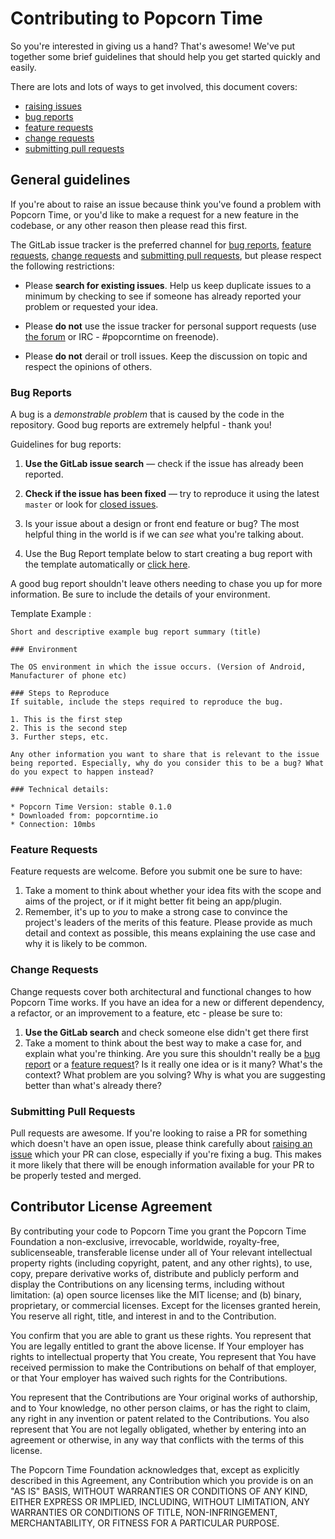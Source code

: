 # Contributing to Popcorn Time

So you're interested in giving us a hand? That's awesome! We've put together some brief guidelines that should help
you get started quickly and easily.

There are lots and lots of ways to get involved, this document covers:

* [raising issues](#report-a-bug)
* [bug reports](#bugs)
* [feature requests](#features)
* [change requests](#changes)
* [submitting pull requests](#pull-requests)


<a name="report-a-bug"></a>
## General guidelines

If you're about to raise an issue because think you've found a problem with Popcorn Time, or you'd like to make a request
for a new feature in the codebase, or any other reason then please read this first.

The GitLab issue tracker is the preferred channel for [bug reports](#bugs),
[feature requests](#features), [change requests](#changes) and [submitting pull
requests](#pull-requests), but please respect the following restrictions:

* Please **search for existing issues**. Help us keep duplicate issues to a minimum by checking to see if someone
has already reported your problem or requested your idea.

* Please **do not** use the issue tracker for personal support requests (use
  [the forum](http://discuss.popcorntime.io) or IRC - #popcorntime on freenode).

* Please **do not** derail or troll issues. Keep the discussion on topic and respect the opinions of others.

<a name="bugs"></a>
### Bug Reports

A bug is a _demonstrable problem_ that is caused by the code in the repository.
Good bug reports are extremely helpful - thank you!

Guidelines for bug reports:

1. **Use the GitLab issue search** &mdash; check if the issue has already been reported.

2. **Check if the issue has been fixed** &mdash; try to reproduce it using the latest `master` or look for [closed issues](/popcorntime/android/issues?state=closed).

3. Is your issue about a design or front end feature or bug? The most helpful thing in the world is if we can *see* what you're talking about.

3. Use the Bug Report template below to start creating a bug report with the template automatically or [click here](http://bit.ly/18JXvdo).

A good bug report shouldn't leave others needing to chase you up for more information. Be sure to include the details of your environment.

Template Example :
```
Short and descriptive example bug report summary (title)

### Environment

The OS environment in which the issue occurs. (Version of Android, Manufacturer of phone etc)

### Steps to Reproduce
If suitable, include the steps required to reproduce the bug.

1. This is the first step
2. This is the second step
3. Further steps, etc.

Any other information you want to share that is relevant to the issue being reported. Especially, why do you consider this to be a bug? What do you expect to happen instead?

### Technical details:

* Popcorn Time Version: stable 0.1.0
* Downloaded from: popcorntime.io
* Connection: 10mbs
```

<a name="features"></a>
### Feature Requests

Feature requests are welcome. Before you submit one be sure to have:

1. Take a moment to think about whether your idea fits with the scope and aims of the project, or if it might
better fit being an app/plugin.
2. Remember, it's up to *you* to make a strong case to convince the project's leaders of the merits of this
feature. Please provide as much detail and context as possible, this means explaining the use case and why it is
likely to be common.


<a name="changes"></a>
### Change Requests

Change requests cover both architectural and functional changes to how Popcorn Time works. If you have an idea for a
new or different dependency, a refactor, or an improvement to a feature, etc  - please be sure to:

1. **Use the GitLab search** and check someone else didn't get there first
2. Take a moment to think about the best way to make a case for, and explain what you're thinking. Are you sure
this shouldn't really be a [bug report](#bug-reports) or a [feature request](#feature-requests)? Is it really one
idea or is it many? What's the context? What problem are you solving? Why is what you are suggesting better than
what's already there?


<a name="pull-requests"></a>
### Submitting Pull Requests

Pull requests are awesome. If you're looking to raise a PR for something which doesn't have an open issue, please think carefully about [raising an issue](#report-a-bug) which your PR can close, especially if you're fixing a bug. This makes it more likely that there will be enough information available for your PR to be properly tested and merged.

## Contributor License Agreement

By contributing your code to Popcorn Time you grant the Popcorn Time Foundation a non-exclusive, irrevocable, worldwide,
royalty-free, sublicenseable, transferable license under all of Your relevant intellectual property rights
(including copyright, patent, and any other rights), to use, copy, prepare derivative works of, distribute and
publicly perform and display the Contributions on any licensing terms, including without limitation:
(a) open source licenses like the MIT license; and (b) binary, proprietary, or commercial licenses. Except for the
licenses granted herein, You reserve all right, title, and interest in and to the Contribution.

You confirm that you are able to grant us these rights. You represent that You are legally entitled to grant the
above license. If Your employer has rights to intellectual property that You create, You represent that You have
received permission to make the Contributions on behalf of that employer, or that Your employer has waived such
rights for the Contributions.

You represent that the Contributions are Your original works of authorship, and to Your knowledge, no other person
claims, or has the right to claim, any right in any invention or patent related to the Contributions. You also
represent that You are not legally obligated, whether by entering into an agreement or otherwise, in any way that
conflicts with the terms of this license.

The Popcorn Time Foundation acknowledges that, except as explicitly described in this Agreement, any Contribution which
you provide is on an "AS IS" BASIS, WITHOUT WARRANTIES OR CONDITIONS OF ANY KIND, EITHER EXPRESS OR IMPLIED,
INCLUDING, WITHOUT LIMITATION, ANY WARRANTIES OR CONDITIONS OF TITLE, NON-INFRINGEMENT, MERCHANTABILITY, OR FITNESS
FOR A PARTICULAR PURPOSE.